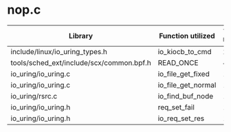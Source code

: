 # nop.c

| Library | Function utilized | Time Used |
| - | - | - |
| include/linux/io_uring_types.h | io_kiocb_to_cmd | 2 |
| tools/sched_ext/include/scx/common.bpf.h | READ_ONCE | 4 |
| io_uring/io_uring.c | io_file_get_fixed | 1 |
| io_uring/io_uring.c | io_file_get_normal | 1 |
| io_uring/rsrc.c | io_find_buf_node | 1 |
| io_uring/io_uring.h | req_set_fail | 1 |
| io_uring/io_uring.h | io_req_set_res | 1 |
